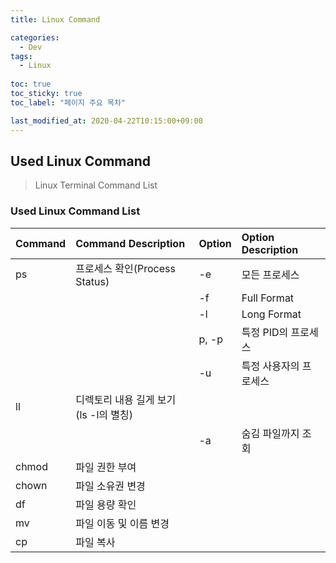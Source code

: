 ```yaml
---
title: Linux Command

categories:
  - Dev
tags:
  - Linux
  
toc: true
toc_sticky: true
toc_label: "페이지 주요 목차"

last_modified_at: 2020-04-22T10:15:00+09:00
---
```


## Used Linux Command ##

> Linux Terminal Command List

### Used Linux Command List ###

| Command | Command Description | Option | Option Description |
| :------ | :------------------ | :----- | :----------------- |
| ps | 프로세스 확인(Process Status) | -e | 모든 프로세스 |
| | | -f | Full Format |
| | | -l | Long Format |
| | | p, -p | 특정 PID의 프로세스 |
| | | -u | 특정 사용자의 프로세스 |
| ll | 디렉토리 내용 길게 보기 (ls -l의 별칭) | |
| | | -a | 숨김 파일까지 조회 |
| chmod | 파일 권한 부여 | | |
| chown | 파일 소유권 변경 | | |
| df | 파일 용량 확인 | | |
| mv | 파일 이동 및 이름 변경 | | |
| cp | 파일 복사 | | |
